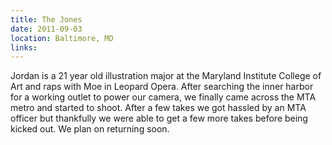 ```yaml
---
title: The Jones
date: 2011-09-03
location: Baltimore, MD
links:
---
```


Jordan is a 21 year old illustration major at the Maryland Institute College of Art and raps with Moe in Leopard Opera. After searching the inner harbor for a working outlet to power our camera, we finally came across the MTA metro and started to shoot. After a few takes we got hassled by an MTA officer but thankfully we were able to get a few more takes before being kicked out. We plan on returning soon.
